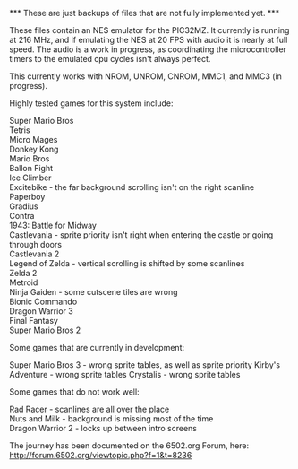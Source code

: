 *** These are just backups of files that are not fully implemented yet. ***

These files contain an NES emulator for the PIC32MZ.  It currently is running at 216 MHz, and if emulating the NES at 20 FPS with audio it is nearly at full speed.  The audio is a work in progress, as coordinating the microcontroller timers to the emulated cpu cycles isn't always perfect.

This currently works with NROM, UNROM, CNROM, MMC1, and MMC3 (in progress).

Highly tested games for this system include:

Super Mario Bros<br>
Tetris<br>
Micro Mages<br>
Donkey Kong<br>
Mario Bros<br>
Ballon Fight<br>
Ice Climber<br>
Excitebike - the far background scrolling isn't on the right scanline<br>
Paperboy<br>
Gradius<br>
Contra<br>
1943: Battle for Midway<br>
Castlevania - sprite priority isn't right when entering the castle or going through doors<br>
Castlevania 2<br>
Legend of Zelda - vertical scrolling is shifted by some scanlines<br>
Zelda 2<br>
Metroid<br>
Ninja Gaiden - some cutscene tiles are wrong<br>
Bionic Commando<br>
Dragon Warrior 3<br>
Final Fantasy<br>
Super Mario Bros 2<br>

Some games that are currently in development:

Super Mario Bros 3 - wrong sprite tables, as well as sprite priority
Kirby's Adventure - wrong sprite tables
Crystalis - wrong sprite tables

Some games that do not work well:

Rad Racer - scanlines are all over the place<br>
Nuts and Milk - background is missing most of the time<br>
Dragon Warrior 2 - locks up between intro screens<br>

The journey has been documented on the 6502.org Forum, here: http://forum.6502.org/viewtopic.php?f=1&t=8236

